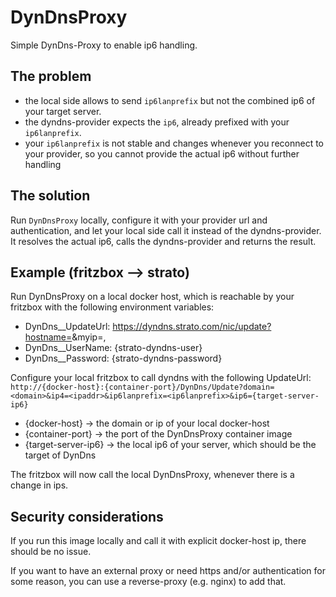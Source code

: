# DynDnsProxy

Simple DynDns-Proxy to enable ip6 handling.

## The problem

- the local side allows to send `ip6lanprefix` but not the combined ip6 of your target server.
- the dyndns-provider expects the `ip6`, already prefixed with your `ip6lanprefix`.
- your `ip6lanprefix` is not stable and changes whenever you reconnect to your provider, so you cannot provide the actual ip6 without further handling

## The solution

Run `DynDnsProxy` locally, configure it with your provider url and authentication, and let your local side call it instead of the dyndns-provider.
It resolves the actual ip6, calls the dyndns-provider and returns the result.

## Example (fritzbox --> strato)

Run DynDnsProxy on a local docker host, which is reachable by your fritzbox with the following environment variables:
- DynDns__UpdateUrl: https://dyndns.strato.com/nic/update?hostname=<domain>&myip=<ip4>,<ip6>
- DynDns__UserName: {strato-dyndns-user}
- DynDns__Password: {strato-dyndns-password}

Configure your local fritzbox to call dyndns with the following UpdateUrl:
`http://{docker-host}:{container-port}/DynDns/Update?domain=<domain>&ip4=<ipaddr>&ip6lanprefix=<ip6lanprefix>&ip6={target-server-ip6}`
- {docker-host} -> the domain or ip of your local docker-host
- {container-port} -> the port of the DynDnsProxy container image
- {target-server-ip6} -> the local ip6 of your server, which should be the target of DynDns

The fritzbox will now call the local DynDnsProxy, whenever there is a change in ips.

## Security considerations

If you run this image locally and call it with explicit docker-host ip, there should be no issue.

If you want to have an external proxy or need https and/or authentication for some reason, you can use a reverse-proxy (e.g. nginx) to add that.
